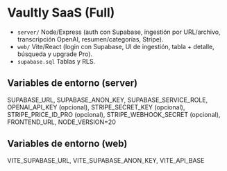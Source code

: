 # Vaultly SaaS (Full)

- `server/` Node/Express (auth con Supabase, ingestión por URL/archivo, transcripción OpenAI, resumen/categorías, Stripe).
- `web/` Vite/React (login con Supabase, UI de ingestión, tabla + detalle, búsqueda y upgrade Pro).
- `supabase.sql` Tablas y RLS.

## Variables de entorno (server)
SUPABASE_URL, SUPABASE_ANON_KEY, SUPABASE_SERVICE_ROLE, OPENAI_API_KEY (opcional),
STRIPE_SECRET_KEY (opcional), STRIPE_PRICE_ID_PRO (opcional), STRIPE_WEBHOOK_SECRET (opcional),
FRONTEND_URL, NODE_VERSION=20

## Variables de entorno (web)
VITE_SUPABASE_URL, VITE_SUPABASE_ANON_KEY, VITE_API_BASE
